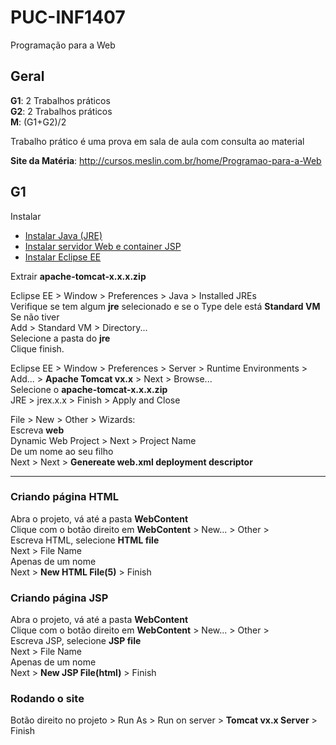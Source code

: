 # PUC-INF1407
Programação para a Web

## Geral

**G1**: 2 Trabalhos práticos  
**G2**: 2 Trabalhos práticos  
**M**: (G1+G2)/2  

Trabalho prático é uma prova em sala de aula com consulta ao material

**Site da Matéria**: http://cursos.meslin.com.br/home/Programao-para-a-Web

## G1

Instalar  
* [Instalar Java (JRE)](http://www.oracle.com/technetwork/java/javase/downloads/jre8-downloads-2133155.html)  
* [Instalar servidor Web e container JSP](http://tomcat.apache.org/download-90.cgi)  
* [Instalar Eclipse EE](http://www.eclipse.org/)  

Extrair **apache-tomcat-x.x.x.zip**  

Eclipse EE > Window > Preferences > Java > Installed JREs  
Verifique se tem algum **jre** selecionado e se o Type dele está **Standard VM**  
Se não tiver  
Add > Standard VM > Directory...  
Selecione a pasta do **jre**  
Clique finish.

Eclipse EE > Window > Preferences > Server > Runtime Environments > Add... > **Apache Tomcat vx.x** > Next > Browse...  
Selecione o **apache-tomcat-x.x.x.zip**  
JRE > jrex.x.x > Finish > Apply and Close  

File > New > Other > Wizards:  
Escreva **web**  
Dynamic Web Project > Next > Project Name  
De um nome ao seu filho  
Next > Next > **Genereate web.xml deployment descriptor**  

---

### Criando página HTML
Abra o projeto, vá até a pasta **WebContent**  
Clique com o botão direito em **WebContent** > New... > Other >  
Escreva HTML, selecione **HTML file**  
Next > File Name  
Apenas de um nome   
Next > **New HTML File(5)** > Finish  

### Criando página JSP
Abra o projeto, vá até a pasta **WebContent**  
Clique com o botão direito em **WebContent** > New... > Other >  
Escreva JSP, selecione **JSP file**  
Next > File Name  
Apenas de um nome  
Next > **New JSP File(html)** > Finish  

### Rodando o site
Botão direito no projeto > Run As > Run on server > **Tomcat vx.x Server**  > Finish  

